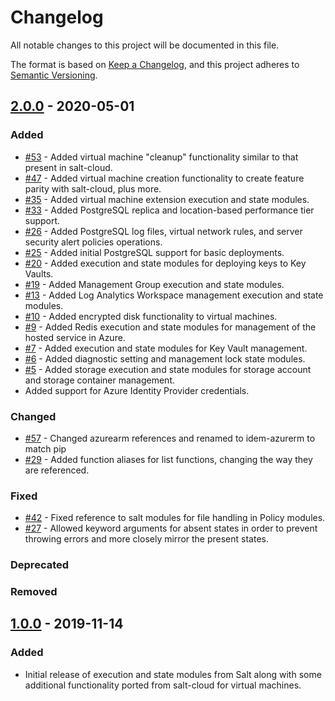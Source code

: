 # Changelog

All notable changes to this project will be documented in this file.

The format is based on [Keep a Changelog](https://keepachangelog.com/en/1.0.0/),
and this project adheres to [Semantic Versioning](https://semver.org/spec/v2.0.0.html).

## [2.0.0] - 2020-05-01

### Added

- [#53](https://github.com/eitrtechnologies/idem-azurerm/pull/53) - Added virtual machine "cleanup"
  functionality similar to that present in salt-cloud.
- [#47](https://github.com/eitrtechnologies/idem-azurerm/pull/47) - Added virtual machine creation
  functionality to create feature parity with salt-cloud, plus more.
- [#35](https://github.com/eitrtechnologies/idem-azurerm/pull/35) - Added virtual machine extension execution
  and state modules.
- [#33](https://github.com/eitrtechnologies/idem-azurerm/pull/33) - Added PostgreSQL replica and location-based
  performance tier support.
- [#26](https://github.com/eitrtechnologies/idem-azurerm/pull/26) - Added PostgreSQL log files, virtual network
  rules, and server security alert policies operations.
- [#25](https://github.com/eitrtechnologies/idem-azurerm/pull/25) - Added initial PostgreSQL support for basic
  deployments.
- [#20](https://github.com/eitrtechnologies/idem-azurerm/pull/20) - Added execution and state modules for
  deploying keys to Key Vaults.
- [#19](https://github.com/eitrtechnologies/idem-azurerm/pull/19) - Added Management Group execution and state
  modules.
- [#13](https://github.com/eitrtechnologies/idem-azurerm/pull/13) - Added Log Analytics Workspace management
  execution and state modules.
- [#10](https://github.com/eitrtechnologies/idem-azurerm/pull/10) - Added encrypted disk functionality to
  virtual machines.
- [#9](https://github.com/eitrtechnologies/idem-azurerm/pull/9) - Added Redis execution and state modules for
  management of the hosted service in Azure.
- [#7](https://github.com/eitrtechnologies/idem-azurerm/pull/7) - Added execution and state modules for Key
  Vault management.
- [#6](https://github.com/eitrtechnologies/idem-azurerm/pull/6) - Added diagnostic setting and management lock
  state modules.
- [#5](https://github.com/eitrtechnologies/idem-azurerm/pull/5) - Added storage execution and state modules for
  storage account and storage container management.
- Added support for Azure Identity Provider credentials.

### Changed

- [#57](https://github.com/eitrtechnologies/idem-azurerm/pull/57) - Changed azurearm references and renamed to
  idem-azurerm to match pip
- [#29](https://github.com/eitrtechnologies/idem-azurerm/pull/29) - Added function aliases for list functions,
  changing the way they are referenced.

### Fixed

- [#42](https://github.com/eitrtechnologies/idem-azurerm/pull/42) - Fixed reference to salt modules for file
  handling in Policy modules.
- [#27](https://github.com/eitrtechnologies/idem-azurerm/pull/27) - Allowed keyword arguments for absent states
  in order to prevent throwing errors and more closely mirror the present states.

### Deprecated

### Removed

## [1.0.0] - 2019-11-14

### Added

- Initial release of execution and state modules from Salt along with some additional functionality ported from
  salt-cloud for virtual machines.

[2.0.0]: https://github.com/eitrtechnologies/idem-azurerm/compare/v1.0.0...v2.0.0
[1.0.0]: https://github.com/eitrtechnologies/idem-azurerm/releases/tag/v1.0.0
